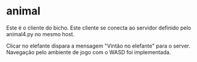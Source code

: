 # animal

Este é o cliente do bicho.
Este cliente se conecta ao servidor definido pelo animal4.py no mesmo host.

Clicar no elefante dispara a mensagem "Vintão no elefante" para o server.
Navegação pelo ambiente de jogo com o WASD foi implementada.

